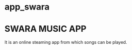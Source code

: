 # app_swara
<h1>SWARA MUSIC APP</h1>

It is an online steaming app from which songs can be played. 
